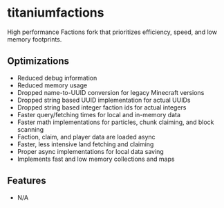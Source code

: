 # titaniumfactions
High performance Factions fork that prioritizes efficiency, speed, and low memory footprints.

## Optimizations
- Reduced debug information
- Reduced memory usage
- Dropped name-to-UUID conversion for legacy Minecraft versions
- Dropped string based UUID implementation for actual UUIDs
- Dropped string based integer faction ids for actual integers
- Faster query/fetching times for local and in-memory data
- Faster math implementations for particles, chunk claiming, and block scanning
- Faction, claim, and player data are loaded async
- Faster, less intensive land fetching and claiming
- Proper async implementations for local data saving
- Implements fast and low memory collections and maps

## Features
- N/A
